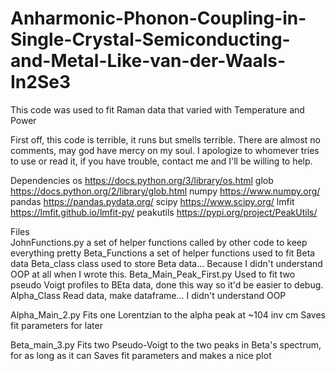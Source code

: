 # Anharmonic-Phonon-Coupling-in-Single-Crystal-Semiconducting-and-Metal-Like-van-der-Waals-In2Se3
This code was used to fit Raman data that varied with Temperature and Power

First off, this code is terrible, it runs but smells terrible.
There are almost no comments, may god have mercy on my soul. 
I apologize to whomever tries to use or read it, if you have trouble, contact me and I'll be willing to help. 

Dependencies 
os			https://docs.python.org/3/library/os.html
glob		https://docs.python.org/2/library/glob.html
numpy		https://www.numpy.org/
pandas		https://pandas.pydata.org/
scipy		https://www.scipy.org/
lmfit 		https://lmfit.github.io/lmfit-py/
peakutils	https://pypi.org/project/PeakUtils/

Files 	
JohnFunctions.py
	a set of helper functions called by other code to keep everything pretty
Beta_Functions
	a set of helper functions used to fit Beta data
Beta_class
	class used to store Beta data... Because I didn't understand OOP at all when I wrote this. 
Beta_Main_Peak_First.py
	Used to fit two pseudo Voigt profiles to BEta data, done this way so it'd be easier to debug. 
Alpha_Class
	Read data, make dataframe... I didn't understand OOP
	
Alpha_Main_2.py
	Fits one Lorentzian to the alpha peak at ~104 inv cm
	Saves fit parameters for later
	
Beta_main_3.py
	Fits two Pseudo-Voigt to the two peaks in Beta's spectrum, for as long as it can
	Saves fit parameters and makes a nice plot
